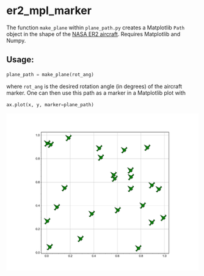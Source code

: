 # er2_mpl_marker

The function `make_plane` within `plane_path.py` creates a Matplotlib `Path` object in the shape of the [NASA ER2 aircraft](https://www.nasa.gov/centers/armstrong/aircraft/ER-2/index.html). Requires Matplotlib and Numpy.

## Usage:

```python
plane_path = make_plane(rot_ang)
```

where `rot_ang` is the desired rotation angle (in degrees) of the aircraft marker. One can then use this path as a marker in a Matplotlib plot with

```python
ax.plot(x, y, marker=plane_path)
```

![alt text](https://github.com/rskschrom/er2_mpl_marker/blob/master/plane.png)
